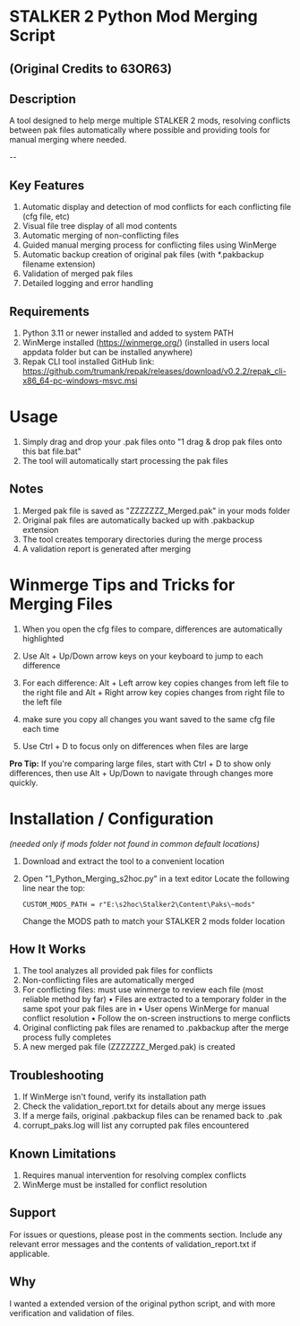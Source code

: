 # STALKER 2 Python Mod Merging Script

## (Original Credits to 63OR63) 

## Description
A tool designed to help merge multiple STALKER 2 mods, resolving conflicts between pak files automatically where possible and providing tools for manual merging where needed.

--

## Key Features
1. Automatic display and detection of mod conflicts for each conflicting file (cfg file, etc)
2. Visual file tree display of all mod contents
3. Automatic merging of non-conflicting files
4. Guided manual merging process for conflicting files using WinMerge
5. Automatic backup creation of original pak files (with *.pakbackup filename extension)
6. Validation of merged pak files
7. Detailed logging and error handling


## Requirements
1. Python 3.11 or newer installed and added to system PATH
2. WinMerge installed (https://winmerge.org/) (installed in users local appdata folder but can be installed anywhere)
3. Repak CLI tool installed GitHub link: https://github.com/trumank/repak/releases/download/v0.2.2/repak_cli-x86_64-pc-windows-msvc.msi


# Usage

1. Simply drag and drop your .pak files onto "1 drag & drop pak files onto this bat file.bat"
2. The tool will automatically start processing the pak files

## Notes

1. Merged pak file is saved as "ZZZZZZZ_Merged.pak" in your mods folder
2. Original pak files are automatically backed up with .pakbackup extension
3. The tool creates temporary directories during the merge process
4. A validation report is generated after merging



# Winmerge Tips and Tricks for Merging Files
1. When you open the cfg files to compare, differences are automatically highlighted

2. Use Alt + Up/Down arrow keys on your keyboard to jump to each difference

3. For each difference:
    Alt + Left arrow key copies changes from left file to the right file
    and
    Alt + Right arrow key copies changes from right file to the left file

4. make sure you copy all changes you want saved to the same cfg file each time
5. Use Ctrl + D to focus only on differences when files are large

**Pro Tip:** If you're comparing large files, start with Ctrl + D to show only
differences, then use Alt + Up/Down to navigate through changes more
quickly.


# Installation / Configuration
*(needed only if mods folder not found in common default locations)*

1. Download and extract the tool to a convenient location
    
2. Open "1_Python_Merging_s2hoc.py" in a text editor
   Locate the following line near the top:
   ```
   CUSTOM_MODS_PATH = r"E:\s2hoc\Stalker2\Content\Paks\~mods"
   ```
   Change the MODS path to match your STALKER 2 mods folder location



## How It Works
1. The tool analyzes all provided pak files for conflicts
2. Non-conflicting files are automatically merged
3. For conflicting files: must use winmerge to review each file (most reliable method by far)
    • Files are extracted to a temporary folder in the same spot your pak files are in
    • User opens WinMerge for manual conflict resolution
    • Follow the on-screen instructions to merge conflicts
4. Original conflicting pak files are renamed to .pakbackup after the merge process fully completes
5. A new merged pak file (ZZZZZZZ_Merged.pak) is created


## Troubleshooting
1. If WinMerge isn't found, verify its installation path
2. Check the validation_report.txt for details about any merge issues
3. If a merge fails, original .pakbackup files can be renamed back to .pak
4. corrupt_paks.log will list any corrupted pak files encountered

## Known Limitations
1. Requires manual intervention for resolving complex conflicts
2. WinMerge must be installed for conflict resolution


## Support
For issues or questions, please post in the comments section. Include any relevant error messages and the contents of validation_report.txt if applicable.

## Why
I wanted a extended version of the original python script, and with more verification and validation of files.
